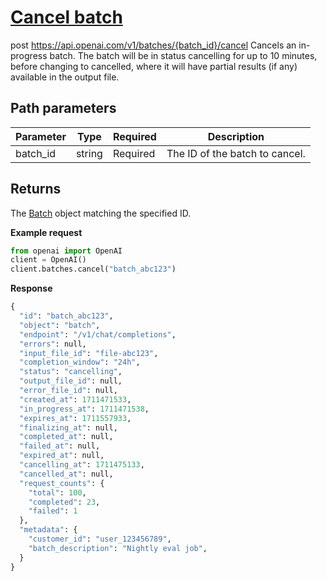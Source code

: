 # [Cancel batch](/docs/api-reference/batch/cancel)
post https://api.openai.com/v1/batches/{batch_id}/cancel 
Cancels an in-progress batch. The batch will be in status
          cancelling for up to 10 minutes, before changing to
          cancelled, where it will have partial results (if any)
          available in the output file. 
## Path parameters 
| Parameter | Type   | Required | Description|
| --- | --- | --- | --- |
| batch_id | string | Required | The ID of the batch to cancel.| 
## Returns 
The [Batch](/docs/api-reference/batch/object) object
                matching the specified ID. 

**Example request**
```python
from openai import OpenAI
client = OpenAI()
client.batches.cancel("batch_abc123")
```

**Response**
```python
{
  "id": "batch_abc123",
  "object": "batch",
  "endpoint": "/v1/chat/completions",
  "errors": null,
  "input_file_id": "file-abc123",
  "completion_window": "24h",
  "status": "cancelling",
  "output_file_id": null,
  "error_file_id": null,
  "created_at": 1711471533,
  "in_progress_at": 1711471538,
  "expires_at": 1711557933,
  "finalizing_at": null,
  "completed_at": null,
  "failed_at": null,
  "expired_at": null,
  "cancelling_at": 1711475133,
  "cancelled_at": null,
  "request_counts": {
    "total": 100,
    "completed": 23,
    "failed": 1
  },
  "metadata": {
    "customer_id": "user_123456789",
    "batch_description": "Nightly eval job",
  }
}
```
